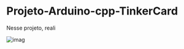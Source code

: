 # Projeto-Arduino-cpp-TinkerCard

  Nesse projeto, reali
  
![imag](https://github.com/user-attachments/assets/a318b6ee-bb10-40b8-add4-95fb8471fec1)
